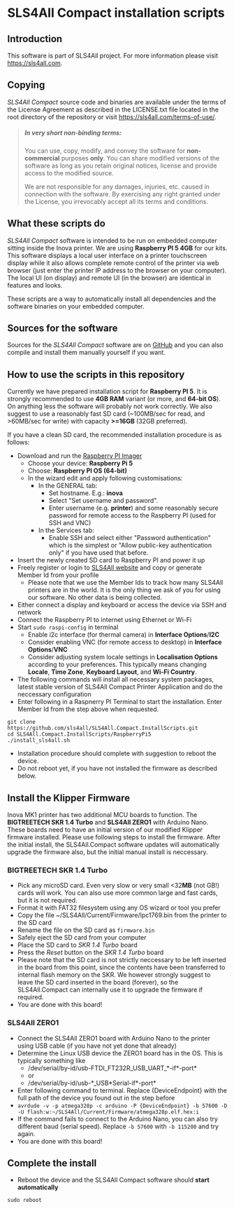 # SLS4All Compact installation scripts

## Introduction
This software is part of SLS4All project. For more information please visit https://sls4all.com.

## Copying
*SLS4All Compact* source code and binaries are available under the terms of the 
License Agreement as described in the LICENSE.txt file located 
in the root directory of the repository or visit 
https://sls4all.com/terms-of-use/.

>##### In very short non-binding terms:
>You can use, copy, modify, and convey the software for **non-commercial** purposes **only**.
You can share modified versions of the software as long as you retain original notices, license 
and provide access to the modified source.
>
>We are not responsible for any damages, injuries, etc. caused in connection with the software. By exercising any right granted under the License, you irrevocably accept all its terms and conditions.

## What these scripts do

*SLS4All Compact* software is intended to be run on embedded computer sitting inside the Inova printer. We are using **Raspberry PI 5 4GB** for our kits. This software displays a local user interface on a printer touchscreen display while it also allows complete remote control of the printer via web browser (just enter the printer IP address to the browser on your computer). The local UI (on display) and remote UI (in the browser) are identical in features and looks.

These scripts are a way to automatically install all dependencies and the software binaries on your embedded computer.

## Sources for the software

Sources for the *SLS4All Compact* software are on [GitHub](https://github.com/sls4all/SLS4All.Compact) and you can also compile and install them manually yourself if you want.

## How to use the scripts in this repository

Currently we have prepared installation script for **Raspberry PI 5**. It is strongly recommended to use **4GB RAM** variant (or more, and **64-bit OS**). On anything less the software will probably not work correctly. We also suggest to use a reasonably fast SD card (~100MB/sec for read, and >60MB/sec for write) with capacity **>=16GB** (32GB preferred).

If you have a clean SD card, the recommended installation procedure is as follows:

- Download and run the [Raspberry PI Imager](https://www.raspberrypi.com/software/)
  - Choose your device: **Raspberry Pi 5**
  - Choose: **Raspberry PI OS (64-bit)**
  - In the wizard edit and apply following customisations:
    - In the GENERAL tab:
      - Set hostname. E.g.: **inova**
      - Select "Set username and password". 
      - Enter username (e.g. **printer**) and some reasonably secure password for remote access to the Raspberry PI (used for SSH and VNC)
    - In the Services tab:
      - Enable SSH and select either "Password authentication" which is the simplest or "Allow public-key authentication only" if you have used that before.
- Insert the newly created SD card to Raspberry PI and power it up
- Freely register or login to [SLS4All website](https://sls4all.com/my-account/member-id/) and copy or generate Member Id from your profile
  - Please note that we use the Member Ids to track how many SLS4All printers are in the world. It is the only thing we ask of you for using our software. No other data is being collected.
- Either connect a display and keyboard or access the device via SSH and network
- Connect the Raspberry PI to internet using Ethernet or Wi-Fi
- Start `sudo raspi-config` in terminal
  - Enable i2c interface (for thermal camera) in **Interface Options**/**I2C**
  - Consider enabling VNC (for remote access to desktop) in **Interface Options**/**VNC**
  - Consider adjusting system locale settings in **Localisation Options** according to your preferences. This typically means changing **Locale**, **Time Zone**, **Keyboard Layout**, and **Wi-Fi Country**.
- The following commands will install all necessary system packages, latest stable version of SLS4All Compact Printer Application and do the neccessary configuration
- Enter following in a Raspnerry PI Terminal to start the installation. Enter Member Id from the step above when requested.

```
git clone https://github.com/sls4all/SLS4All.Compact.InstallScripts.git
cd SLS4All.Compact.InstallScripts/RaspberryPi5
./install_sls4all.sh
```

- Installation procedure should complete with suggestion to reboot the device.
- Do not reboot yet, if you have not installed the firmware as described below.

## Install the Klipper Firmware

Inova MK1 printer has two additional MCU boards to function. The **BIGTREETECH SKR 1.4 Turbo** and **SLS4All ZERO1** with Arduino Nano. These boards need to have an initial version of our modified Klipper firmware installed. Please use following steps to install the firmware. After the initial install, the SLS4All.Compact software updates will automatically upgrade the firmware also, but the initial manual install is neccessary.

### BIGTREETECH SKR 1.4 Turbo

- Pick any microSD card. Even very slow or very small <32**MB** (not GB!) cards will work. You can also use more common large and fast cards, but it is not required. 
- Format it with FAT32 filesystem using any OS wizard or tool you prefer
- Copy the file ~/SLS4All/Current/Firmware/lpc1769.bin from the printer to the SD card
- Rename the file on the SD card as `firmware.bin`
- Safely eject the SD card from your computer
- Place the SD card to *SKR 1.4 Turbo* board
- Press the *Reset* button on the *SKR 1.4 Turbo* board
- Please note that the SD card is not strictly neccessary to be left inserted in the board from this point, since the contents have been transferred to internal flash memory on the SKR. We however strongly suggest to leave the SD card inserted in the board (forever), so the SLS4All.Compact can internally use it to upgrade the firmware if required. 
- You are done with this board!

### SLS4All ZERO1

- Connect the SLS4All ZERO1 board with Arduino Nano to the printer using USB cable (if you have not yet done that already)
- Determine the Linux USB device the ZERO1 board has in the OS. This is typically something like
  - /dev/serial/by-id/usb-FTDI_FT232R_USB_UART_\*-if\*-port\*
  - or
  - /dev/serial/by-id/usb-\*_USB\*Serial-if\*-port\*
- Enter following command to terminal. Replace {DeviceEndpoint} with the full path of the device you found out in the step before 
- `avrdude -v -p atmega328p -c arduino -P {DeviceEndpoint} -b 57600 -D -U flash:w:~/SLS4All/Current/Firmware/atmega328p.elf.hex:i`
- If the command fails to connect to the Arduino Nano, you can also try different baud (serial speed). Replace `-b 57600` with `-b 115200` and try again.
- You are done with this board!

## Complete the install
- Reboot the device and the SLS4All Compact software should **start automatically**
```
sudo reboot
```
